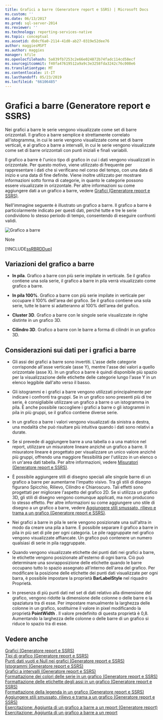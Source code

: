 ```yaml
---
title: Grafici a barre (Generatore report e SSRS) | Microsoft Docs
ms.custom: ''
ms.date: 06/13/2017
ms.prod: sql-server-2014
ms.reviewer: ''
ms.technology: reporting-services-native
ms.topic: conceptual
ms.assetid: db0cf6a0-2114-41d0-ab27-0319e52dee76
author: maggiesMSFT
ms.author: maggies
manager: kfile
ms.openlocfilehash: 5a839fb7253c2e66e024872b74fadc114cd58ecf
ms.sourcegitcommit: f40fa47619512a9a9c3e3258fda3242c76c008e6
ms.translationtype: MT
ms.contentlocale: it-IT
ms.lasthandoff: 05/23/2019
ms.locfileid: "66106485"
---
```

# <a name="bar-charts-report-builder-and-ssrs"></a>Grafici a barre (Generatore report e SSRS)
  Nei grafici a barre le serie vengono visualizzate come set di barre orizzontali. Il grafico a barre semplice è strettamente correlato all'istogramma, in cui le serie vengono visualizzate come set di barre verticali, e al grafico a barre a intervalli, in cui le serie vengono visualizzate come set di barre orizzontali con punti iniziali e finali variabili.  
  
 Il grafico a barre è l'unico tipo di grafico in cui i dati vengono visualizzati in orizzontale. Per questo motivo, viene utilizzato di frequente per rappresentare i dati che si verificano nel corso del tempo, con una data di inizio e una data di fine definite. Viene inoltre utilizzato per mostrare informazioni sotto forma di categorie, in quanto le categorie possono essere visualizzate in orizzontale. Per altre informazioni su come aggiungere dati a un grafico a barre, vedere [Grafici &#40;Generatore report e SSRS&#41;](charts-report-builder-and-ssrs.md).  
  
 Nell'immagine seguente è illustrato un grafico a barre. Il grafico a barre è particolarmente indicato per questi dati, perché tutte e tre le serie condividono lo stesso periodo di tempo, consentendo di eseguire confronti validi.  
  
 ![Grafico a barre](../media/barchart.gif "Grafico a barre")  
  
> [!NOTE]  
>  [!INCLUDE[ssRBRDDup](../../includes/ssrbrddup-md.md)]  
  
## <a name="variations-of-the-bar-chart"></a>Variazioni del grafico a barre  
  
-   **In pila**. Grafico a barre con più serie impilate in verticale. Se il grafico contiene una sola serie, il grafico a barre in pila verrà visualizzato come grafico a barre.  
  
-   **In pila 100%**. Grafico a barre con più serie impilate in verticale per occupare il 100% dell'area del grafico. Se il grafico contiene una sola serie, tutte le barre si adatteranno al 100% dell'area del grafico.  
  
-   **Cluster 3D**. Grafico a barre con le singole serie visualizzate in righe distinte in un grafico 3D.  
  
-   **Cilindro 3D**. Grafico a barre con le barre a forma di cilindri in un grafico 3D.  
  
## <a name="data-considerations-for-bar-charts"></a>Considerazioni sui dati per i grafici a barre  
  
-   Gli assi dei grafici a barre sono invertiti. L'asse delle categorie corrisponde all'asse verticale (asse Y), mentre l'asse dei valori a quello orizzontale (asse X). In un grafico a barre è quindi disponibile più spazio per la visualizzazione delle etichette delle categorie lungo l'asse Y in un elenco leggibile dall'alto verso il basso.  
  
-   Gli istogrammi e i grafici a barre vengono utilizzati principalmente per indicare i confronti tra gruppi. Se in un grafico sono presenti più di tre serie, è consigliabile utilizzare un grafico a barre o un istogramma in pila. È anche possibile raccogliere i grafici a barre o gli istogrammi in pila in più gruppi, se il grafico contiene diverse serie.  
  
-   In un grafico a barre i valori vengono visualizzati da sinistra a destra, una modalità che può risultare più intuitiva quando i dati sono relativi a durate.  
  
-   Se si prevede di aggiungere barre a una tabella o a una matrice nel report, utilizzare un misuratore lineare anziché un grafico a barre. Il misuratore lineare è progettato per visualizzare un unico valore anziché più gruppi, offrendo una maggiore flessibilità per l'utilizzo in un elenco o in un'area dati tabella. Per altre informazioni, vedere [Misuratori &#40;Generatore report e SSRS&#41;](gauges-report-builder-and-ssrs.md).  
  
-   È possibile aggiungere stili di disegno speciali alle singole barre di un grafico a barre per aumentarne l'impatto visivo. Tra gli stili di disegno figurano Spicchio, Rilievo, Cilindro e Chiaroscuro. Tali effetti sono progettati per migliorare l'aspetto del grafico 2D. Se si utilizza un grafico 3D, gli stili di disegno vengono comunque applicati, ma non producono lo stesso effetto. Per altre informazioni su come aggiungere uno stile di disegno a un grafico a barre, vedere [Aggiungere stili smussato, rilievo e trama a un grafico &#40;Generatore report e SSRS&#41;](chart-effects-add-bevel-emboss-or-texture-report-builder.md).  
  
-   Nei grafici a barre in pila le serie vengono posizionate una sull'altra in modo da creare una pila a barre. È possibile separare il grafico a barre in pila in più set di pile per ogni categoria. Le pile raggruppate nel grafico vengono visualizzate affiancate. Un grafico può contenere un numero qualsiasi di serie in pila raggruppate.  
  
-   Quando vengono visualizzate etichette dei punti dati nei grafici a barre, le etichette vengono posizionate all'esterno di ogni barra. Ciò può determinare una sovrapposizione delle etichette quando le barre occupano tutto lo spazio assegnato all'interno dell'area del grafico. Per modificare la posizione delle etichette dei punti dati visualizzate per ogni barra, è possibile impostare la proprietà **BarLabelStyle** nel riquadro Proprietà.  
  
-   In presenza di più punti dati nel set di dati relativo alla dimensione del grafico, vengono ridotte la dimensione delle colonne o delle barre e la spaziatura tra di esse. Per impostare manualmente la larghezza delle colonne in un grafico, sostituirne il valore in pixel modificando la proprietà **PointWidth** . Il valore predefinito di questa proprietà è 0,8. Aumentando la larghezza delle colonne o delle barre di un grafico si riduce lo spazio tra di esse.  
  
## <a name="see-also"></a>Vedere anche  
 [Grafici &#40;Generatore report e SSRS&#41;](charts-report-builder-and-ssrs.md)   
 [Tipi di grafico &#40;Generatore report e SSRS&#41;](chart-types-report-builder-and-ssrs.md)   
 [Punti dati vuoti e Null nei grafici &#40;Generatore report e SSRS&#41;](empty-and-null-data-points-in-charts-report-builder-and-ssrs.md)   
 [Istogrammi &#40;Generatore report e SSRS&#41;](column-charts-report-builder-and-ssrs.md)   
 [Grafici a intervalli &#40;Generatore report e SSRS&#41;](range-charts-report-builder-and-ssrs.md)   
 [Formattazione dei colori delle serie in un grafico &#40;Generatore report e SSRS&#41;](formatting-series-colors-on-a-chart-report-builder-and-ssrs.md)   
 [Formattazione delle etichette degli assi in un grafico &#40;Generatore report e SSRS&#41;](formatting-axis-labels-on-a-chart-report-builder-and-ssrs.md)   
 [Formattazione della legenda in un grafico &#40;Generatore report e SSRS&#41;](chart-legend-formatting-report-builder.md)   
 [Aggiungere stili smussato, rilievo e trama a un grafico &#40;Generatore report e SSRS&#41;](chart-effects-add-bevel-emboss-or-texture-report-builder.md)   
 [Esercitazione: Aggiunta di un grafico a barre a un report (Generatore report)](https://go.microsoft.com/fwlink/?LinkId=198052)   
 [Esercitazione: Aggiunta di un grafico a barre a un report](https://go.microsoft.com/fwlink/?LinkId=198042)  
  
  
